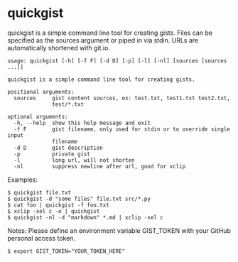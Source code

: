 # quickgist

quickgist is a simple command line tool for creating gists. Files can be
specified as the sources argument or piped in via stdin. URLs are
automatically shortened with git.io.

```
usage: quickgist [-h] [-f F] [-d D] [-p] [-l] [-nl] [sources [sources ...]]

quickgist is a simple command line tool for creating gists.

positional arguments:
  sources     gist content sources, ex: test.txt, test1.txt test2.txt,
              test/*.txt

optional arguments:
  -h, --help  show this help message and exit
  -f F        gist filename, only used for stdin or to override single input
              filename
  -d D        gist description
  -p          private gist
  -l          long url, will not shorten
  -nl         suppress newline after url, good for xclip
```

Examples:

    $ quickgist file.txt
    $ quickgist -d "some files" file.txt src/*.py
    $ cat foo | quickgist -f foo.txt
    $ xclip -sel c -o | quickgist
    $ quickgist -nl -d "markdown" *.md | xclip -sel c

Notes: Please define an environment variable GIST_TOKEN with your GitHub
personal access token.

    $ export GIST_TOKEN="YOUR_TOKEN_HERE"

